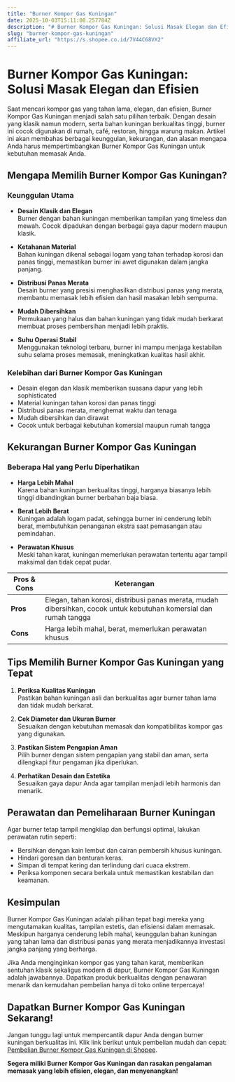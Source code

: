 ```yaml
---
title: "Burner Kompor Gas Kuningan"
date: 2025-10-03T15:11:08.257784Z
description: "# Burner Kompor Gas Kuningan: Solusi Masak Elegan dan Efisien..."
slug: "burner-kompor-gas-kuningan"
affiliate_url: "https://s.shopee.co.id/7V44C68VX2"
---
```

# Burner Kompor Gas Kuningan: Solusi Masak Elegan dan Efisien

Saat mencari kompor gas yang tahan lama, elegan, dan efisien, Burner Kompor Gas Kuningan menjadi salah satu pilihan terbaik. Dengan desain yang klasik namun modern, serta bahan kuningan berkualitas tinggi, burner ini cocok digunakan di rumah, café, restoran, hingga warung makan. Artikel ini akan membahas berbagai keunggulan, kekurangan, dan alasan mengapa Anda harus mempertimbangkan Burner Kompor Gas Kuningan untuk kebutuhan memasak Anda.

## Mengapa Memilih Burner Kompor Gas Kuningan?

### Keunggulan Utama

- **Desain Klasik dan Elegan**  
Burner dengan bahan kuningan memberikan tampilan yang timeless dan mewah. Cocok dipadukan dengan berbagai gaya dapur modern maupun klasik.

- **Ketahanan Material**  
Bahan kuningan dikenal sebagai logam yang tahan terhadap korosi dan panas tinggi, memastikan burner ini awet digunakan dalam jangka panjang.

- **Distribusi Panas Merata**  
Desain burner yang presisi menghasilkan distribusi panas yang merata, membantu memasak lebih efisien dan hasil masakan lebih sempurna.

- **Mudah Dibersihkan**  
Permukaan yang halus dan bahan kuningan yang tidak mudah berkarat membuat proses pembersihan menjadi lebih praktis.

- **Suhu Operasi Stabil**  
Menggunakan teknologi terbaru, burner ini mampu menjaga kestabilan suhu selama proses memasak, meningkatkan kualitas hasil akhir.

### Kelebihan dari Burner Kompor Gas Kuningan

- Desain elegan dan klasik memberikan suasana dapur yang lebih sophisticated  
- Material kuningan tahan korosi dan panas tinggi  
- Distribusi panas merata, menghemat waktu dan tenaga  
- Mudah dibersihkan dan dirawat  
- Cocok untuk berbagai kebutuhan komersial maupun rumah tangga

## Kekurangan Burner Kompor Gas Kuningan

### Beberapa Hal yang Perlu Diperhatikan

- **Harga Lebih Mahal**  
Karena bahan kuningan berkualitas tinggi, harganya biasanya lebih tinggi dibandingkan burner berbahan baja biasa.

- **Berat Lebih Berat**  
Kuningan adalah logam padat, sehingga burner ini cenderung lebih berat, membutuhkan penanganan ekstra saat pemasangan atau pemindahan.

- **Perawatan Khusus**  
Meski tahan karat, kuningan memerlukan perawatan tertentu agar tampil maksimal dan tidak cepat pudar.

| **Pros & Cons** | **Keterangan** |
|-----------------|----------------|
| **Pros**       | Elegan, tahan korosi, distribusi panas merata, mudah dibersihkan, cocok untuk kebutuhan komersial dan rumah tangga |
| **Cons**       | Harga lebih mahal, berat, memerlukan perawatan khusus |

## Tips Memilih Burner Kompor Gas Kuningan yang Tepat

1. **Periksa Kualitas Kuningan**  
Pastikan bahan kuningan asli dan berkualitas agar burner tahan lama dan tidak mudah berkarat.

2. **Cek Diameter dan Ukuran Burner**  
Sesuaikan dengan kebutuhan memasak dan kompatibilitas kompor gas yang digunakan.

3. **Pastikan Sistem Pengapian Aman**  
Pilih burner dengan sistem pengapian yang stabil dan aman, serta dilengkapi fitur pengaman jika diperlukan.

4. **Perhatikan Desain dan Estetika**  
Sesuaikan gaya dapur Anda agar tampilan menjadi lebih harmonis dan menarik.

## Perawatan dan Pemeliharaan Burner Kuningan

Agar burner tetap tampil mengkilap dan berfungsi optimal, lakukan perawatan rutin seperti:

- Bersihkan dengan kain lembut dan cairan pembersih khusus kuningan.
- Hindari goresan dan benturan keras.
- Simpan di tempat kering dan terlindung dari cuaca ekstrem.
- Periksa komponen secara berkala untuk memastikan kestabilan dan keamanan.

## Kesimpulan

Burner Kompor Gas Kuningan adalah pilihan tepat bagi mereka yang mengutamakan kualitas, tampilan estetis, dan efisiensi dalam memasak. Meskipun harganya cenderung lebih mahal, keunggulan bahan kuningan yang tahan lama dan distribusi panas yang merata menjadikannya investasi jangka panjang yang berharga.

Jika Anda menginginkan kompor gas yang tahan karat, memberikan sentuhan klasik sekaligus modern di dapur, Burner Kompor Gas Kuningan adalah jawabannya. Dapatkan produk berkualitas dengan penawaran menarik dan kemudahan pembelian hanya di toko online terpercaya!

## Dapatkan Burner Kompor Gas Kuningan Sekarang!

Jangan tunggu lagi untuk mempercantik dapur Anda dengan burner kuningan berkualitas ini. Klik link berikut untuk pembelian mudah dan cepat: [Pembelian Burner Kompor Gas Kuningan di Shopee](https://s.shopee.co.id/7V44C68VX2).

**Segera miliki Burner Kompor Gas Kuningan dan rasakan pengalaman memasak yang lebih efisien, elegan, dan menyenangkan!**